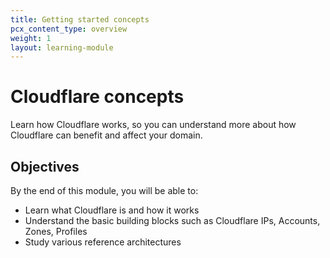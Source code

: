 ```yaml
---
title: Getting started concepts
pcx_content_type: overview
weight: 1
layout: learning-module
---
```


# Cloudflare concepts

Learn how Cloudflare works, so you can understand more about how Cloudflare can benefit and affect your domain.

## Objectives

By the end of this module, you will be able to:

- Learn what Cloudflare is and how it works
- Understand the basic building blocks such as Cloudflare IPs, Accounts, Zones, Profiles
- Study various reference architectures